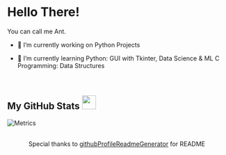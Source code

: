 <h1> Hello There! </h1>

<div size='20px'> You can call me Ant. </div>


- 🔭 I’m currently working on Python Projects

- 🌱 I’m currently learning Python: GUI with Tkinter, Data Science & ML C Programming: Data Structures

<!-- 👯 I’m looking to collaborate on  -->

<!-- 💬 Talk to me about  -->

<br>


<h2> My GitHub Stats <img src='https://raw.githubusercontent.com/rahulbanerjee26/githubProfileReadmeGenerator/main/gifs/github.gif' width='32px' height=32px> </h2>

![Metrics](https://metrics.lecoq.io/Antverse1?template=terminal&base.header=0&base.activity=0&base.repositories=0&base.metadata=0&languages=1&languages.limit=8&languages.colors=github&languages.threshold=0%25&config.timezone=America%2FToronto)

<br>
<footer align='center'>Special thanks to <a href='https://github.com/rahulbanerjee26/githubProfileReadmeGenerator'>githubProfileReadmeGenerator</a> for README</footer>

